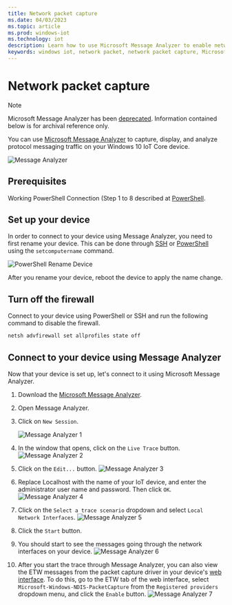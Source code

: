 ```yaml
---
title: Network packet capture
ms.date: 04/03/2023
ms.topic: article
ms.prod: windows-iot
ms.technology: iot
description: Learn how to use Microsoft Message Analyzer to enable network packet capture
keywords: windows iot, network packet, network packet capture, Microsoft Message Analyzer, PowerShell
---
```


# Network packet capture

> [!NOTE]
> Microsoft Message Analyzer has been [deprecated](/openspecs/blog/ms-winintbloglp/dd98b93c-0a75-4eb0-b92e-e760c502394f). Information contained below is for archival reference only.

You can use [Microsoft Message Analyzer](/message-analyzer/installing-and-upgrading-message-analyzer) to capture, display, and analyze protocol messaging traffic on your Windows 10 IoT Core device.

![Message Analyzer](../media/NetworkPacketCapture/message-analyzer.png)

## Prerequisites

Working PowerShell Connection (Step 1 to 8 described at [PowerShell](../connect-your-device/PowerShell.md).

## Set up your device

In order to connect to your device using Message Analyzer, you need to first rename your device.  This can be done through [SSH](../connect-your-device/SSH.md) or
[PowerShell](../connect-your-device/PowerShell.md) using the `setcomputername` command.

![PowerShell Rename Device](../media/NetworkPacketCapture/powershell-rename-device.png)

After you rename your device, reboot the device to apply the name change.

## Turn off the firewall

Connect to your device using PowerShell or SSH and run the following command to disable the firewall.

```cmd
netsh advfirewall set allprofiles state off
```

## Connect to your device using Message Analyzer

Now that your device is set up, let's connect to it using Microsoft Message Analyzer.

1. Download the [Microsoft Message Analyzer](/message-analyzer/installing-and-upgrading-message-analyzer).
1. Open Message Analyzer.
1. Click on `New Session`.

    ![Message Analyzer 1](../media/NetworkPacketCapture/message-analyzer-new-session.png)
1. In the window that opens, click on the `Live Trace` button.
    ![Message Analyzer 2](../media/NetworkPacketCapture/message-analyzer-live-trace.png)
1. Click on the `Edit...` button.
    ![Message Analyzer 3](../media/NetworkPacketCapture/message-analyzer-edit-button.png)
1. Replace Localhost with the name of your IoT device, and enter the administrator user name and password.  Then click `OK`.
    ![Message Analyzer 4](../media/NetworkPacketCapture/message-analyzer-edit-target-computers.png)
1. Click on the `Select a trace scenario` dropdown and select `Local Network Interfaces`.
    ![Message Analyzer 5](../media/NetworkPacketCapture/message-analyzer-trace-scenario.png)
1. Click the `Start` button.
1. You should start to see the messages going through the network interfaces on your device.
    ![Message Analyzer 6](../media/NetworkPacketCapture/message-analyzer.png)
1. After you start the trace through Message Analyzer, you can also view the ETW messages from the packet capture driver in your device's [web interface](DevicePortal.md).  To do this, go to the ETW tab of the web interface, select `Microsoft-Windows-NDIS-PacketCapture` from the `Registered providers` dropdown menu, and click the `Enable` button.
    ![Message Analyzer 7](../media/NetworkPacketCapture/web-etw.png)
